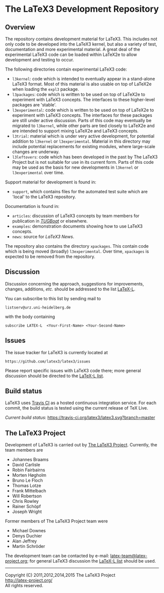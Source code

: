 The LaTeX3 Development Repository
=================================

Overview
--------

The repository contains development material for LaTeX3. This includes
not only code to be developed into the LaTeX3 kernel, but also a variety
of test, documentation and more experimental material. A great deal of
the experimental LaTeX3 code can be loaded within LaTeX2e to allow
development and testing to occur.

The following directories contain experimental LaTeX3 code:

 * `l3kernel`: code which is intended to eventually appear in a
   stand-alone LaTeX3 format. Most of this material is also
   usable on top of LaTeX2e when loading the `expl3` package.
 * `l3packages`: code which is written to be used on top of
   LaTeX2e to experiment with LaTeX3 concepts. The interfaces to these
   higher-level packages are 'stable'.
 * `l3experimental`: code which is written to be used on top of
   LaTeX2e to experiment with LaTeX3 concepts. The interfaces
   for these packages are still under active discussion. Parts of this code may
   eventually be migrated to `l3kernel`, while other parts are tied closely
   to LaTeX2e and are intended to support mixing LaTeX2e and LaTeX3 concepts.
 * `l3trial`: material which is under very active development, for potential
   addition to `l3kernel` or `l3experimental`. Material in this directory
   may include potential replacements for existing modules, where large-scale
   changes are underway.
 * `l3leftovers`: code which has been developed in the past by The
   LaTeX3 Project but is not suitable for use in its current form.
   Parts of this code may be used as the basis for new developments
   in `l3kernel` or `l3experimental` over time.

Support material for development is found in:

  * `support`, which contains files for the automated test suite which are
    'local' to the LaTeX3 repository.

Documentation is found in:

  * `articles`: discussion of LaTeX3 concepts by team members for
    publication in [_TUGBoat_](http://www.tug.org/tugboat) or elsewhere.
  * `examples`: demonstration documents showing how to use LaTeX3 concepts.
  * `news`: source for _LaTeX3 News_.

The repository also contains the directory `xpackages`. This
contain code which is being moved (broadly) `l3experimental`.
Over time, `xpackages` is expected to be removed from the repository.

Discussion
----------

Discussion concerning the approach, suggestions for improvements,
changes, additions, _etc._ should be addressed to the list
[LaTeX-L](http://news.gmane.org/group/gmane.comp.tex.latex.latex3).

You can subscribe to this list by sending mail to

    listserv@urz.uni-heidelberg.de

with the body containing

    subscribe LATEX-L  <Your-First-Name> <Your-Second-Name>

Issues
------

The issue tracker for LaTeX3 is currently located at

    https://github.com/latex3/latex3/issues

Please report specific issues with LaTeX3 code there; more general
discussion should be directed to the [LaTeX-L list](#Discussion).

Build status
------------

LaTeX3 uses [Travis CI](https://travis-ci.org/) as a hosted continuous
integration service. For each commit, the build status is tested using
the current release of TeX Live.

_Current build status_: https://travis-ci.org/latex3/latex3.svg?branch=master

The LaTeX3 Project
------------------

Development of LaTeX3 is carried out by
[The LaTeX3 Project](http://www.latex-project.org/latex3.html). Currently,
the team members are

  * Johannes Braams
  * David Carlisle
  * Robin Fairbairns
  * Morten Høgholm
  * Bruno Le Floch
  * Thomas Lotze
  * Frank Mittelbach
  * Will Robertson
  * Chris Rowley
  * Rainer Schöpf
  * Joseph Wright

Former members of The LaTeX3 Project team were

  * Michael Downes
  * Denys Duchier
  * Alan Jeffrey
  * Martin Schröder

The development team can be contacted
by e-mail: <latex-team@latex-project.org>; for general LaTeX3 discussion
the [LaTeX-L list](#Discussion) should be used.

-----

<p>Copyright (C) 2011,2012,2014,2015 The LaTeX3 Project <br />
<a href="http://latex-project.org/">http://latex-project.org/</a> <br />
All rights reserved.</p>
